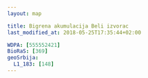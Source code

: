 ```yaml
---
layout: map

title: Bigrena akumulacija Beli izvorac
last_modified_at: 2018-05-25T17:35:44+02:00

WDPA: [555552421]
BioRaS: [369]
geoSrbija:
  L1_183: [148]
---
```

